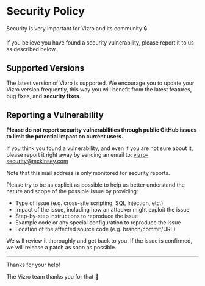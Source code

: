# Security Policy

Security is very important for Vizro and its community 🔒

If you believe you have found a security vulnerability, please report it to us as described below.

## Supported Versions

The latest version of Vizro is supported. We encourage you to update your Vizro version frequently, this way you will benefit from the latest features, bug fixes, and **security fixes**.

## Reporting a Vulnerability

**Please do not report security vulnerabilities through public GitHub issues to limit the potential impact on current users.**

If you think you found a vulnerability, and even if you are not sure about it, please report it right away by sending an email to: vizro-security@mckinsey.com

Note that this mail address is only monitored for security reports.

Please try to be as explicit as possible to help us better understand the nature and scope of the possible issue by providing:

- Type of issue (e.g. cross-site scripting, SQL injection, etc.)
- Impact of the issue, including how an attacker might exploit the issue
- Step-by-step instructions to reproduce the issue
- Example code or any special configuration to reproduce the issue
- Location of the affected source code (e.g. branch/commit/URL)

We will review it thoroughly and get back to you. If the issue is confirmed, we will release a patch as soon as possible.

---

Thanks for your help!

The Vizro team thanks you for that 🙇
